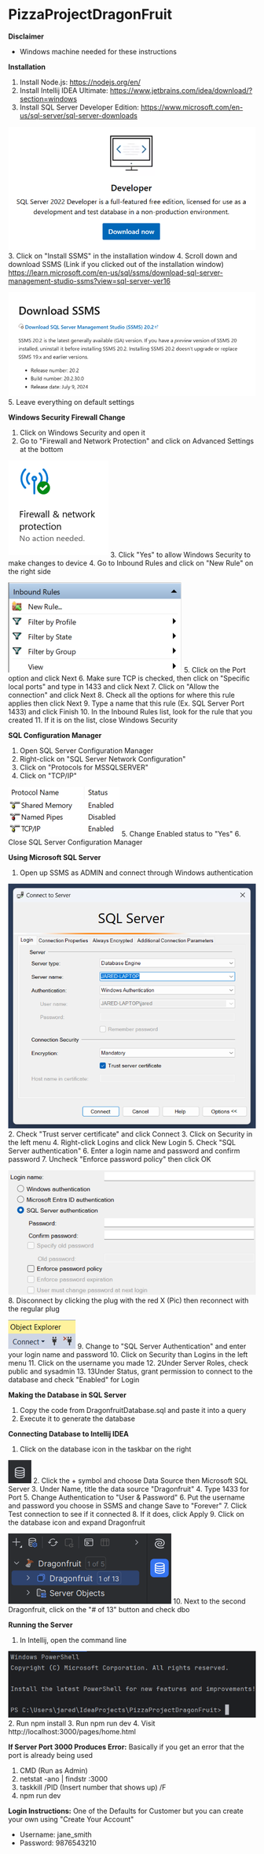 # PizzaProjectDragonFruit

**Disclaimer**
* Windows machine needed for these instructions

**Installation**
1. Install Node.js: https://nodejs.org/en/
2. Install Intellij IDEA Ultimate: https://www.jetbrains.com/idea/download/?section=windows
2. Install SQL Server Developer Edition: https://www.microsoft.com/en-us/sql-server/sql-server-downloads

![developer-edition.png](frontend/assets/images/developer-edition.png)
3. Click on "Install SSMS" in the installation window
4. Scroll down and download SSMS (Link if you clicked out of the installation window) 
https://learn.microsoft.com/en-us/sql/ssms/download-sql-server-management-studio-ssms?view=sql-server-ver16

![download-SSMS.png](frontend/assets/images/download-SSMS.png)
5. Leave everything on default settings

**Windows Security Firewall Change**
1. Click on Windows Security and open it
2. Go to "Firewall and Network Protection" and click on Advanced Settings at the bottom

![firewall.png](frontend/assets/images/firewall.png)
3. Click "Yes" to allow Windows Security to make changes to device
4. Go to Inbound Rules and click on "New Rule" on the right side

![new-rule.png](frontend/assets/images/new-rule.png)
5. Click on the Port option and click Next
6. Make sure TCP is checked, then click on "Specific local ports" and type in 1433 and click Next
7. Click on "Allow the connection" and click Next
8. Check all the options for where this rule applies then click Next
9. Type a name that this rule (Ex. SQL Server Port 1433) and click Finish
10. In the Inbound Rules list, look for the rule that you created
11. If it is on the list, close Windows Security

**SQL Configuration Manager**
1. Open SQL Server Configuration Manager 
2. Right-click on "SQL Server Network Configuration"
3. Click on "Protocols for MSSQLSERVER"
4. Click on "TCP/IP"

![protocols.png](frontend/assets/images/protocols.png)
5. Change Enabled status to "Yes"
6. Close SQL Server Configuration Manager

**Using Microsoft SQL Server**
1. Open up SSMS as ADMIN and connect through Windows authentication

![SSMS-login.png](frontend/assets/images/SSMS-login.png)
2. Check "Trust server certificate" and click Connect
3. Click on Security in the left menu
4. Right-click Logins and click New Login
5. Check "SQL Server authentication"
6. Enter a login name and password and confirm password 
7. Uncheck "Enforce password policy" then click OK 

![new-login.png](frontend/assets/images/new-login.png)
8. Disconnect by clicking the plug with the red X (Pic) then reconnect with the regular plug 

![connect.png](frontend/assets/images/connect.png)
9. Change to "SQL Server Authentication" and enter your login name and password 
10. Click on Security than Logins in the left menu 
11. Click on the username you made 
12. 2Under Server Roles, check public and sysadmin 
13. 13Under Status, grant permission to connect to the database and check "Enabled" for Login

**Making the Database in SQL Server**
1. Copy the code from DragonfruitDatabase.sql and paste it into a query
2. Execute it to generate the database

**Connecting Database to Intellij IDEA**
1. Click on the database icon in the taskbar on the right

![data-source.png](frontend/assets/images/data-source.png)
2. Click the + symbol and choose Data Source then Microsoft SQL Server
3. Under Name, title the data source "Dragonfruit"
4. Type 1433 for Port
5. Change Authentication to "User & Password"
6. Put the username and password you choose in SSMS and change Save to "Forever"
7. Click Test connection to see if it connected
8. If it does, click Apply
9. Click on the database icon and expand Dragonfruit  

![DragonFruit-Data-Source.png](frontend/assets/images/Dragonfruit-Data-Source.png)
10. Next to the second Dragonfruit, click on the "# of 13" button and check dbo

**Running the Server**
1. In Intellij, open the command line

![terminal.png](frontend/assets/images/terminal.png)
2. Run npm install
3. Run npm run dev
4. Visit http://localhost:3000/pages/home.html

**If Server Port 3000 Produces Error:**
Basically if you get an error that the port is already being used
1. CMD (Run as Admin)
2. netstat -ano | findstr :3000
3. taskkill /PID (Insert number that shows up) /F
4. npm run dev

**Login Instructions:**
One of the Defaults for Customer but you can create your own using "Create Your Account"
* Username: jane_smith
* Password: 9876543210